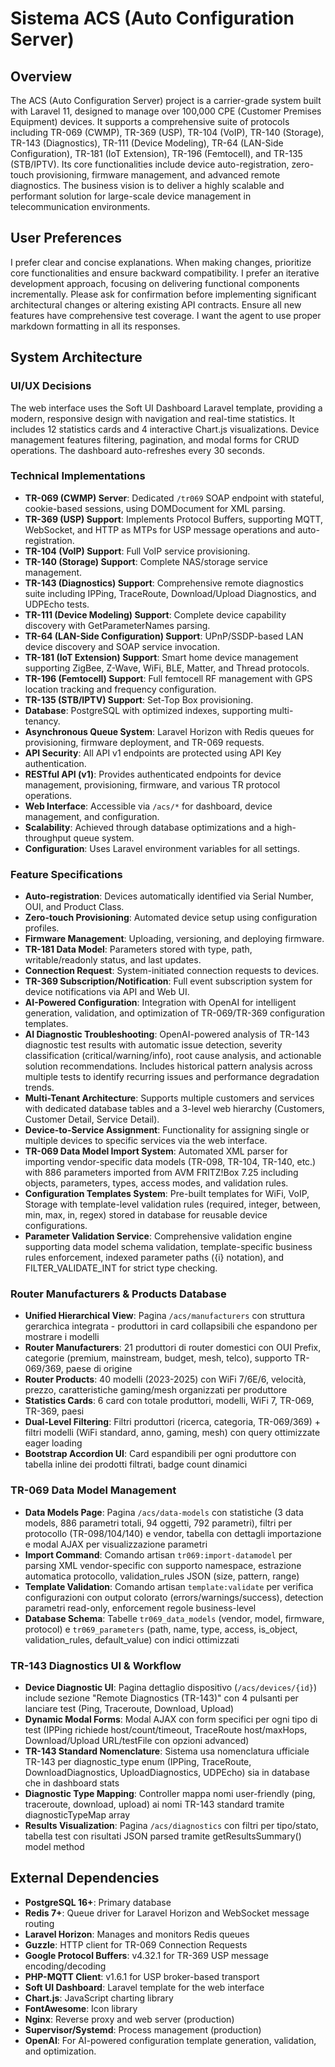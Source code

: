 # Sistema ACS (Auto Configuration Server)

## Overview
The ACS (Auto Configuration Server) project is a carrier-grade system built with Laravel 11, designed to manage over 100,000 CPE (Customer Premises Equipment) devices. It supports a comprehensive suite of protocols including TR-069 (CWMP), TR-369 (USP), TR-104 (VoIP), TR-140 (Storage), TR-143 (Diagnostics), TR-111 (Device Modeling), TR-64 (LAN-Side Configuration), TR-181 (IoT Extension), TR-196 (Femtocell), and TR-135 (STB/IPTV). Its core functionalities include device auto-registration, zero-touch provisioning, firmware management, and advanced remote diagnostics. The business vision is to deliver a highly scalable and performant solution for large-scale device management in telecommunication environments.

## User Preferences
I prefer clear and concise explanations. When making changes, prioritize core functionalities and ensure backward compatibility. I prefer an iterative development approach, focusing on delivering functional components incrementally. Please ask for confirmation before implementing significant architectural changes or altering existing API contracts. Ensure all new features have comprehensive test coverage. I want the agent to use proper markdown formatting in all its responses.

## System Architecture

### UI/UX Decisions
The web interface uses the Soft UI Dashboard Laravel template, providing a modern, responsive design with navigation and real-time statistics. It includes 12 statistics cards and 4 interactive Chart.js visualizations. Device management features filtering, pagination, and modal forms for CRUD operations. The dashboard auto-refreshes every 30 seconds.

### Technical Implementations
- **TR-069 (CWMP) Server**: Dedicated `/tr069` SOAP endpoint with stateful, cookie-based sessions, using DOMDocument for XML parsing.
- **TR-369 (USP) Support**: Implements Protocol Buffers, supporting MQTT, WebSocket, and HTTP as MTPs for USP message operations and auto-registration.
- **TR-104 (VoIP) Support**: Full VoIP service provisioning.
- **TR-140 (Storage) Support**: Complete NAS/storage service management.
- **TR-143 (Diagnostics) Support**: Comprehensive remote diagnostics suite including IPPing, TraceRoute, Download/Upload Diagnostics, and UDPEcho tests.
- **TR-111 (Device Modeling) Support**: Complete device capability discovery with GetParameterNames parsing.
- **TR-64 (LAN-Side Configuration) Support**: UPnP/SSDP-based LAN device discovery and SOAP service invocation.
- **TR-181 (IoT Extension) Support**: Smart home device management supporting ZigBee, Z-Wave, WiFi, BLE, Matter, and Thread protocols.
- **TR-196 (Femtocell) Support**: Full femtocell RF management with GPS location tracking and frequency configuration.
- **TR-135 (STB/IPTV) Support**: Set-Top Box provisioning.
- **Database**: PostgreSQL with optimized indexes, supporting multi-tenancy.
- **Asynchronous Queue System**: Laravel Horizon with Redis queues for provisioning, firmware deployment, and TR-069 requests.
- **API Security**: All API v1 endpoints are protected using API Key authentication.
- **RESTful API (v1)**: Provides authenticated endpoints for device management, provisioning, firmware, and various TR protocol operations.
- **Web Interface**: Accessible via `/acs/*` for dashboard, device management, and configuration.
- **Scalability**: Achieved through database optimizations and a high-throughput queue system.
- **Configuration**: Uses Laravel environment variables for all settings.

### Feature Specifications
- **Auto-registration**: Devices automatically identified via Serial Number, OUI, and Product Class.
- **Zero-touch Provisioning**: Automated device setup using configuration profiles.
- **Firmware Management**: Uploading, versioning, and deploying firmware.
- **TR-181 Data Model**: Parameters stored with type, path, writable/readonly status, and last updates.
- **Connection Request**: System-initiated connection requests to devices.
- **TR-369 Subscription/Notification**: Full event subscription system for device notifications via API and Web UI.
- **AI-Powered Configuration**: Integration with OpenAI for intelligent generation, validation, and optimization of TR-069/TR-369 configuration templates.
- **AI Diagnostic Troubleshooting**: OpenAI-powered analysis of TR-143 diagnostic test results with automatic issue detection, severity classification (critical/warning/info), root cause analysis, and actionable solution recommendations. Includes historical pattern analysis across multiple tests to identify recurring issues and performance degradation trends.
- **Multi-Tenant Architecture**: Supports multiple customers and services with dedicated database tables and a 3-level web hierarchy (Customers, Customer Detail, Service Detail).
- **Device-to-Service Assignment**: Functionality for assigning single or multiple devices to specific services via the web interface.
- **TR-069 Data Model Import System**: Automated XML parser for importing vendor-specific data models (TR-098, TR-104, TR-140, etc.) with 886 parameters imported from AVM FRITZ!Box 7.25 including objects, parameters, types, access modes, and validation rules.
- **Configuration Templates System**: Pre-built templates for WiFi, VoIP, Storage with template-level validation rules (required, integer, between, min, max, in, regex) stored in database for reusable device configurations.
- **Parameter Validation Service**: Comprehensive validation engine supporting data model schema validation, template-specific business rules enforcement, indexed parameter paths ({i} notation), and FILTER_VALIDATE_INT for strict type checking.

### Router Manufacturers & Products Database
- **Unified Hierarchical View**: Pagina `/acs/manufacturers` con struttura gerarchica integrata - produttori in card collapsibili che espandono per mostrare i modelli
- **Router Manufacturers**: 21 produttori di router domestici con OUI Prefix, categorie (premium, mainstream, budget, mesh, telco), supporto TR-069/369, paese di origine
- **Router Products**: 40 modelli (2023-2025) con WiFi 7/6E/6, velocità, prezzo, caratteristiche gaming/mesh organizzati per produttore
- **Statistics Cards**: 6 card con totale produttori, modelli, WiFi 7, TR-069, TR-369, paesi
- **Dual-Level Filtering**: Filtri produttori (ricerca, categoria, TR-069/369) + filtri modelli (WiFi standard, anno, gaming, mesh) con query ottimizzate eager loading
- **Bootstrap Accordion UI**: Card espandibili per ogni produttore con tabella inline dei prodotti filtrati, badge count dinamici

### TR-069 Data Model Management
- **Data Models Page**: Pagina `/acs/data-models` con statistiche (3 data models, 886 parametri totali, 94 oggetti, 792 parametri), filtri per protocollo (TR-098/104/140) e vendor, tabella con dettagli importazione e modal AJAX per visualizzazione parametri
- **Import Command**: Comando artisan `tr069:import-datamodel` per parsing XML vendor-specific con supporto namespace, estrazione automatica protocollo, validation_rules JSON (size, pattern, range)
- **Template Validation**: Comando artisan `template:validate` per verifica configurazioni con output colorato (errors/warnings/success), detection parametri read-only, enforcement regole business-level
- **Database Schema**: Tabelle `tr069_data_models` (vendor, model, firmware, protocol) e `tr069_parameters` (path, name, type, access, is_object, validation_rules, default_value) con indici ottimizzati

### TR-143 Diagnostics UI & Workflow
- **Device Diagnostic UI**: Pagina dettaglio dispositivo (`/acs/devices/{id}`) include sezione "Remote Diagnostics (TR-143)" con 4 pulsanti per lanciare test (Ping, Traceroute, Download, Upload)
- **Dynamic Modal Forms**: Modal AJAX con form specifici per ogni tipo di test (IPPing richiede host/count/timeout, TraceRoute host/maxHops, Download/Upload URL/testFile con opzioni advanced)
- **TR-143 Standard Nomenclature**: Sistema usa nomenclatura ufficiale TR-143 per diagnostic_type enum (IPPing, TraceRoute, DownloadDiagnostics, UploadDiagnostics, UDPEcho) sia in database che in dashboard stats
- **Diagnostic Type Mapping**: Controller mappa nomi user-friendly (ping, traceroute, download, upload) ai nomi TR-143 standard tramite diagnosticTypeMap array
- **Results Visualization**: Pagina `/acs/diagnostics` con filtri per tipo/stato, tabella test con risultati JSON parsed tramite getResultsSummary() model method

## External Dependencies
- **PostgreSQL 16+**: Primary database
- **Redis 7+**: Queue driver for Laravel Horizon and WebSocket message routing
- **Laravel Horizon**: Manages and monitors Redis queues
- **Guzzle**: HTTP client for TR-069 Connection Requests
- **Google Protocol Buffers**: v4.32.1 for TR-369 USP message encoding/decoding
- **PHP-MQTT Client**: v1.6.1 for USP broker-based transport
- **Soft UI Dashboard**: Laravel template for the web interface
- **Chart.js**: JavaScript charting library
- **FontAwesome**: Icon library
- **Nginx**: Reverse proxy and web server (production)
- **Supervisor/Systemd**: Process management (production)
- **OpenAI**: For AI-powered configuration template generation, validation, and optimization.